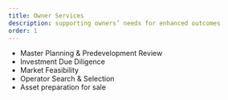 ```yaml
---
title: Owner Services
description: supporting owners’ needs for enhanced outcomes
order: 1
---
```


- Master Planning & Predevelopment Review
- Investment Due Diligence
- Market Feasibility
- Operator Search & Selection
- Asset preparation for sale